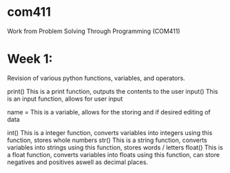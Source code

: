 # com411
Work from Problem Solving Through Programming (COM411)

# Week 1: 
Revision of various python functions, variables, and operators.

print() This is a print function, outputs the contents to the user
input() This is an input function, allows for user input

name = This is a variable, allows for the storing and if desired editing of data

int() This is a integer function, converts variables into integers using this function, stores whole numbers
str() This is a string function, converts variables into strings using this function, stores words / letters
float() This is a float function, converts variables into floats using this function, can store negatives and positives aswell as decimal places.

